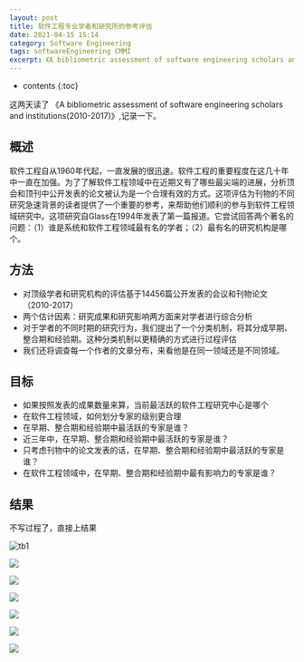 ```yaml
---
layout: post
title: 软件工程专业学者和研究所的参考评估
date: 2021-04-15 15:14
category: Software Engineering
tags: softwareEngineering CMMI
excerpt: 《A bibliometric assessment of software engineering scholars and institutions(2010-2017)》阅读笔记 
---
```


* contents
{:toc}



这两天读了 《A bibliometric assessment of software engineering scholars and institutions(2010-2017)》,记录一下。




## 概述

软件工程自从1960年代起，一直发展的很迅速。软件工程的重要程度在这几十年中一直在加强。为了了解软件工程领域中在近期又有了哪些最尖端的进展，分析顶会和顶刊中公开发表的论文被认为是一个合理有效的方式。这项评估为刊物的不同研究急速背景的读者提供了一个重要的参考，来帮助他们顺利的参与到软件工程领域研究中。这项研究自Glass在1994年发表了第一篇报道。它尝试回答两个著名的问题：（1）谁是系统和软件工程领域最有名的学者；（2）最有名的研究机构是哪个。

## 方法

- 对顶级学者和研究机构的评估基于14456篇公开发表的会议和刊物论文（2010-2017）
- 两个估计因素：研究成果和研究影响两方面来对学者进行综合分析
- 对于学者的不同时期的研究行为，我们提出了一个分类机制，将其分成早期、整合期和经验期。这种分类机制以更精确的方式进行过程评估
- 我们还将调查每一个作者的文章分布，来看他是在同一领域还是不同领域。

## 目标

 - 如果按照发表的成果数量来算，当前最活跃的软件工程研究中心是哪个
 - 在软件工程领域，如何划分专家的级别更合理
 - 在早期、整合期和经验期中最活跃的专家是谁？
 - 近三年中，在早期、整合期和经验期中最活跃的专家是谁？
 - 只考虑刊物中的论文发表的话，在早期、整合期和经验期中最活跃的专家是谁？
 - 在软件工程领域中，在早期、整合期和经验期中最有影响力的专家是谁？

## 结果

不写过程了，直接上结果

![tb1](../images/2021041601.gif)

![](../images/2021041602.gif)


![](../images/2021041603.gif)

![](../images/2021041604.gif)

![](../images/2021041605.gif)

![](../images/2021041606.gif)

![](../images/2021041607.gif)